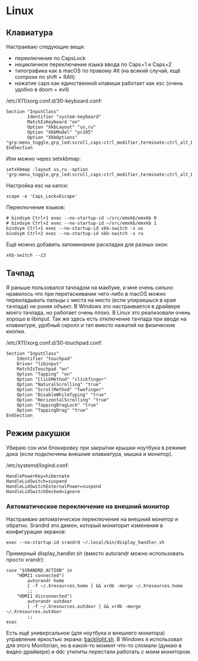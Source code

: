 # Linux

## Клавиатура

Настраиваю следующие вещи:

- переключение по CapsLock
- нецикличное переключение языка ввода по Caps+1 и Caps+2
- типографика как в macOS по правому Alt (на всякий случай, ещё compose по shift + RAlt)
- нажатие caps как единственной клавиши работает как esc (очень удобно в doom + evil)

/etc/X11/xorg.conf.d/30-keyboard.conf:


    Section "InputClass"
            Identifier "system-keyboard"
            MatchIsKeyboard "on"
            Option "XkbLayout" "us,ru"
            Option "XkbModel" "pc105"
            Option "XkbOptions" "grp:menu_toggle,grp_led:scroll,caps:ctrl_modifier,terminate:ctrl_alt_bksp,lv3:ralt_switch_multikey,misc:typo"
    EndSection

Или можно через setxkbmap:

    setxkbmap -layout us,ru -option 'grp:menu_toggle,grp_led:scroll,caps:ctrl_modifier,terminate:ctrl_alt_bksp,lv3:ralt_switch_multikey,misc:typo'

Настройка esc на капсе:

    xcape -e 'Caps_Lock=Escape'

Переключение языков:

    # bindsym Ctrl+1 exec --no-startup-id ~/src/emxkb/emxkb 0
    # bindsym Ctrl+2 exec --no-startup-id ~/src/emxkb/emxkb 1
    bindsym Ctrl+1 exec --no-startup-id xkb-switch -s us
    bindsym Ctrl+2 exec --no-startup-id xkb-switch -s ru

Ещё можно добавить запоминание раскладки для разных окон:

    xkb-switch --i3

## Тачпад

Я раньше пользовался тачпадом на макбуке, и мне очень сильно нравилось что при перетаскивании чего-либо в macOS можно перекладывать пальцы с места на место (если упираешься в края тачпада) не роняя объект. В Windows это настраивается в драйвере моего тачпада, но работает очень плохо. В Linux это реализовали очень хорошо в libinput. Так же здесь есть отключение тачпада при вводе на клавиатуре, удобный скролл и тап вместо нажатий на физические кнопки.

/etc/X11/xorg.conf.d/30-touchpad.conf:

    Section "InputClass"
        Identifier "touchpad"
        Driver "libinput"
        MatchIsTouchpad "on"
        Option "Tapping" "on"
        Option "ClickMethod" "clickfinger"
        Option "NaturalScrolling" "true"
        Option "ScrollMethod" "twofinger"
        Option "DisableWhileTyping" "true"
        Option "HorizontalScrolling" "true"
        Option "TappingDragLock" "true"
        Option "TappingDrag" "true"
    EndSection

## Режим ракушки

Убираю сон или блокировку при закрытии крышки ноутбука в режиме дока (если подключены внешние клавиатура, мышка и монитор).

/etc/systemd/logind.conf:

    HandlePowerKey=hibernate
    HandleLidSwitch=suspend
    HandleLidSwitchExternalPower=suspend
    HandleLidSwitchDocked=ignore

### Автоматическое переключение на внешний монитор

Настраиваю автоматическое переключение на внешний монитор и обратно.
Srandrd это демон, который мониторит изменения в конфигурации экранов:

    exec --no-startup-id srandrd ~/.local/bin/display_handler.sh

Примерный display_handler.sh (вместо autorandr можно использовать просто xrandr):

``` shell
case "$SRANDRD_ACTION" in
    "HDMI1 connected")
        autorandr home
        [ -f ~/.Xresources.home ] && xrdb -merge ~/.Xresources.home
        ;;
    "HDMI1 disconnected")
        autorandr outdoor
        [ -f ~/.Xresources.outdoor ] && xrdb -merge ~/.Xresources.outdoor
        ;;
esac
```

Есть ещё универсальное (для ноутбука и внешнего монитора) управление яркостью экрана: [backlight.sh](https://github.com/paulelms/shell_helpers/blob/master/backlight.sh).
В Windows я использовал для этого Monitorian, но в какой-то момент что-то сломали (думаю в видео-драйвере) и ddc утилиты перестали работать с моим монитором.
